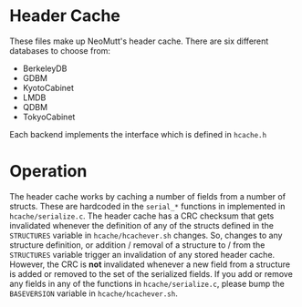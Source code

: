 # Header Cache

These files make up NeoMutt's header cache.
There are six different databases to choose from:
- BerkeleyDB
- GDBM
- KyotoCabinet
- LMDB
- QDBM
- TokyoCabinet

Each backend implements the interface which is defined in `hcache.h`

# Operation

The header cache works by caching a number of fields from a number of structs.
These are hardcoded in the `serial_*` functions in implemented in
`hcache/serialize.c`. The header cache has a CRC checksum that gets invalidated
whenever the definition of any of the structs defined in the `STRUCTURES`
variable in `hcache/hcachever.sh` changes. So, changes to any structure
definition, or addition / removal of a structure to / from the `STRUCTURES`
variable trigger an invalidation of any stored header cache. However, the CRC
is **not** invalidated whenever a new field from a structure is added or
removed to the set of the serialized fields. If you add or remove any fields in
any of the functions in `hcache/serialize.c`, please bump the `BASEVERSION`
variable in `hcache/hcachever.sh`.
